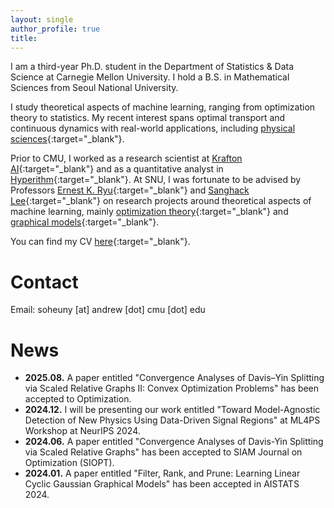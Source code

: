 ```yaml
---
layout: single
author_profile: true
title: 
---
```

I am a third-year Ph.D. student in the Department of Statistics & Data Science at Carnegie Mellon University. I hold a B.S. in Mathematical Sciences from Seoul National University. 

I study theoretical aspects of machine learning, ranging from optimization theory to statistics.
My recent interest spans optimal transport and continuous dynamics with real-world applications, including [physical sciences][yialisonkuusela2024ml4ps]{:target="_blank"}.

Prior to CMU, I worked as a research scientist at [Krafton AI][kraftonai]{:target="_blank"} and as a quantitative analyst in [Hyperithm][hyperithm]{:target="_blank"}.
At SNU, I was fortunate to be advised by Professors [Ernest K. Ryu][Ryu]{:target="_blank"} and [Sanghack Lee][Lee]{:target="_blank"} on research projects around theoretical aspects of machine learning, mainly [optimization theory][yileeryu2024siopt]{:target="_blank"} and [graphical models][yilee2024aistats]{:target="_blank"}.

You can find my CV [here](../assets/soheunyi_cv.pdf){:target="_blank"}.

# Contact
Email: soheuny [at] andrew [dot] cmu [dot] edu

# News

- **2025.08.** A paper entitled "Convergence Analyses of Davis–Yin Splitting via Scaled Relative Graphs II: Convex Optimization Problems" has been accepted to Optimization.
- **2024.12.** I will be presenting our work entitled "Toward Model-Agnostic Detection of New Physics Using Data-Driven Signal Regions" at ML4PS Workshop at NeurIPS 2024.
- **2024.06.** A paper entitled "Convergence Analyses of Davis-Yin Splitting via Scaled Relative Graphs" has been accepted to SIAM Journal on Optimization (SIOPT).
- **2024.01.** A paper entitled "Filter, Rank, and Prune: Learning Linear Cyclic Gaussian Graphical Models" has been accepted in AISTATS 2024. 

[Ryu]: https://ernestryu.com/
[Lee]: https://www.sanghacklee.me/
[hyperithm]: https://hyperithm.com/
[yilee2024aistats]: https://proceedings.mlr.press/v238/yi24a.html
[yileeryu2024siopt]: https://arxiv.org/abs/2207.04015
[yialisonkuusela2024ml4ps]: https://arxiv.org/abs/2409.06960
[kraftonai]: https://www.krafton.ai/en/